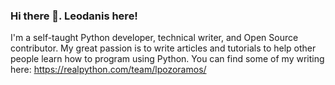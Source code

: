 ### Hi there 👋. Leodanis here!

I'm a self-taught Python developer, technical writer, and Open Source contributor. My great passion is to write articles and tutorials to help other people learn how to program using Python. You can find some of my writing here: https://realpython.com/team/lpozoramos/
